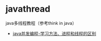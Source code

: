 # javathread
java多线程教程（参考think in java）
<ul>
<li><a href="http://www.clips.xin/article/90" target="_blank">java并发编程-学习方法、进程和线程的区别</li>
</ul>
